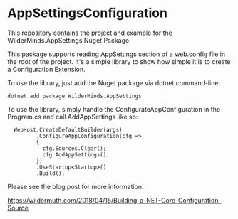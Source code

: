 # AppSettingsConfiguration

This repository contains the project and example for the WilderMinds.AppSettings Nuget Package.

This package supports reading AppSettings section of a web.config file in the root of the project. It's a simple library to show how simple it is to create a Configuration Extension. 

To use the library, just add the Nuget package via dotnet command-line:

```
dotnet add package WilderMinds.AppSettings
```

To use the library, simply handle the ConfigurateAppConfiguration in the Program.cs and call AddAppSettings like so:

```
  WebHost.CreateDefaultBuilder(args)
         .ConfigureAppConfiguration(cfg =>
         {
           cfg.Sources.Clear();
           cfg.AddAppSettings();
         })
         .UseStartup<Startup>()
         .Build();

```

Please see the blog post for more information:

https://wildermuth.com/2018/04/15/Building-a-NET-Core-Configuration-Source

